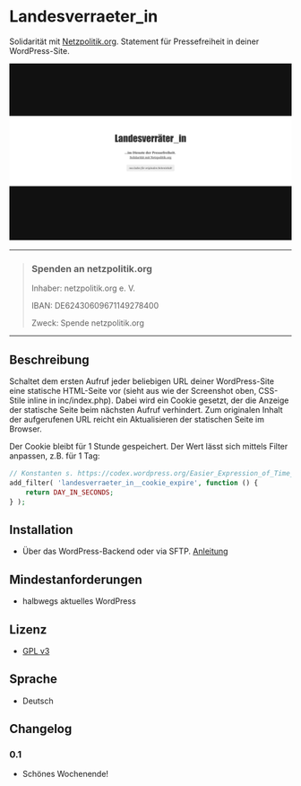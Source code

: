 # Landesverraeter_in
Solidarität mit [Netzpolitik.org](https://netzpolitik.org/2015/verdacht-des-landesverrats-generalbundesanwalt-ermittelt-doch-auch-gegen-uns-nicht-nur-unsere-quellen/). Statement für Pressefreiheit in deiner WordPress-Site.

![Screenshot](https://github.com/glueckpress/landesverraeter_in/raw/master/screenshot.png)

---

> ### Spenden an netzpolitik.org
>
> Inhaber: netzpolitik.org e. V.
>
> IBAN: DE62430609671149278400
>
> Zweck: Spende netzpolitik.org

---

## Beschreibung

Schaltet dem ersten Aufruf jeder beliebigen URL deiner WordPress-Site eine statische HTML-Seite vor (sieht aus wie der Screenshot oben, CSS-Stile inline in inc/index.php). Dabei wird ein Cookie gesetzt, der die Anzeige der statische Seite beim nächsten Aufruf verhindert. Zum originalen Inhalt der aufgerufenen URL reicht ein Aktualisieren der statischen Seite im Browser.

Der Cookie bleibt für 1 Stunde gespeichert. Der Wert lässt sich mittels Filter anpassen, z.B. für 1 Tag:

```php
// Konstanten s. https://codex.wordpress.org/Easier_Expression_of_Time_Constants
add_filter( 'landesverraeter_in__cookie_expire', function () {
	return DAY_IN_SECONDS;
} );
```

## Installation

* Über das WordPress-Backend oder via SFTP. [Anleitung](http://codex.wordpress.org/Managing_Plugins#Installing_Plugins)

## Mindestanforderungen

* halbwegs aktuelles WordPress

## Lizenz

* [GPL v3](http://www.gnu.org/licenses/gpl-3.0)

## Sprache

* Deutsch

## Changelog

### 0.1

* Schönes Wochenende!
